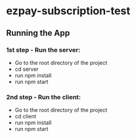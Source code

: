 # ezpay-subscription-test

## Running the App

### 1st step - Run the server:
- Go to the root directory of the project
- cd server
- run npm install
- run npm start

### 2nd step - Run the client:
- Go to the root directory of the project
- cd client
- run npm install
- run npm start
